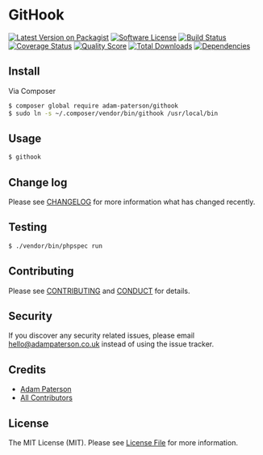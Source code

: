# GitHook

[![Latest Version on Packagist][ico-version]][link-packagist]
[![Software License][ico-license]](LICENSE.md)
[![Build Status][ico-travis]][link-travis]
[![Coverage Status][ico-scrutinizer]][link-scrutinizer]
[![Quality Score][ico-code-quality]][link-code-quality]
[![Total Downloads][ico-downloads]][link-downloads]
[![Dependencies][ico-versioneye]][link-versioneye]

## Install

Via Composer

``` bash
$ composer global require adam-paterson/githook
$ sudo ln -s ~/.composer/vendor/bin/githook /usr/local/bin
```

## Usage

``` bash
$ githook
```

## Change log

Please see [CHANGELOG](CHANGELOG.md) for more information what has changed recently.

## Testing

``` bash
$ ./vendor/bin/phpspec run
```

## Contributing

Please see [CONTRIBUTING](CONTRIBUTING.md) and [CONDUCT](CONDUCT.md) for details.

## Security

If you discover any security related issues, please email hello@adampaterson.co.uk instead of using the issue tracker.

## Credits

- [Adam Paterson][link-author]
- [All Contributors][link-contributors]

## License

The MIT License (MIT). Please see [License File](LICENSE.md) for more information.

[ico-version]: https://img.shields.io/packagist/v/adam-paterson/gitHook.svg?style=flat-square
[ico-versioneye]: https://img.shields.io/versioneye/d/php/adam-paterson:githook/dev-master.svg?style=flat-square
[ico-license]: https://img.shields.io/badge/license-MIT-brightgreen.svg?style=flat-square
[ico-travis]: https://img.shields.io/travis/adam-paterson/githook/master.svg?style=flat-square
[ico-scrutinizer]: https://img.shields.io/scrutinizer/coverage/g/adam-paterson/githook.svg?style=flat-square
[ico-code-quality]: https://img.shields.io/scrutinizer/g/adam-paterson/githook.svg?style=flat-square
[ico-downloads]: https://img.shields.io/packagist/dt/adam-paterson/githook.svg?style=flat-square
[ico-sensiolabs]: https://img.shields.io/sensiolabs/i/0af94021-db3e-4bfc-96e3-a8e77c96eb7c.svg?style=flat-square

[link-packagist]: https://packagist.org/packages/adam-paterson/githook
[link-versioneye]: https://www.versioneye.com/php/adam-paterson:githook/dev-master
[link-travis]: https://travis-ci.org/adam-paterson/githook
[link-scrutinizer]: https://scrutinizer-ci.com/g/adam-paterson/githook/code-structure
[link-code-quality]: https://scrutinizer-ci.com/g/adam-paterson/githook
[link-downloads]: https://packagist.org/packages/adam-paterson/githook
[link-author]: https://github.com/adam-paterson
[link-contributors]: ../../contributors
[link-sensiolabs]: https://insight.sensiolabs.com/projects/0af94021-db3e-4bfc-96e3-a8e77c96eb7c/analyses/3
